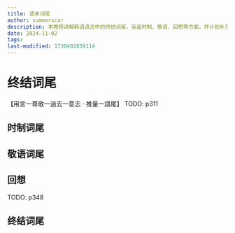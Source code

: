 ```yaml
---
title: 语末词尾
author: summerscar
description: 本教程讲解韩语语法中的终结词尾，涵盖时制、敬语、回想等方面，并计划补充更多内容。
date: 2024-11-02
tags:
last-modified: 1730482859114
---
```

# 终结词尾
【用言一尊敬一過去一意志 · 推量一語尾】
TODO: p311
## 时制词尾
## 敬语词尾
## 回想
TODO: p348
## 终结词尾
